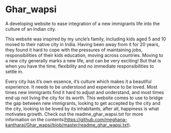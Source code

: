 # Ghar_wapsi
A developing website to ease integration of a new immigrants life into the culture of an Indian city.

This website was inspired by my uncle’s family, including kids aged 5 and 10 moved to their native city in India. Having been away from it for 20 years, they found it hard to cope with the pressures of maintaining jobs, responsibilities of their kids education, moving across countries. Moving to a new city generally marks a new life, and can be very exciting! But that is when you have the time, flexibility and no immediate responsibilities to settle in. 

Every city has it’s own essence, it’s culture which makes it a beautiful experience. It needs to be understood and experience to be loved. Most times new immigrants find it hard to adjust and understand, and most times end up not living the city for its worth. 
This website comes to use to bridge the gap between new immigrants, looking to get accepted by the city and the city, looking to be loved by its inhabitants, after all, happiness is what motivates growth. Check out the readme_ghar_wapsi.txt for more information on the contents(https://github.com/meghana-kantharaj/Ghar_wapsi/blob/master/readme_ghar_wapsi.txt).

